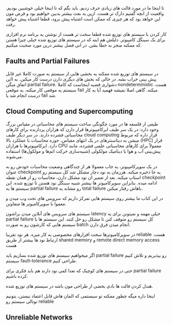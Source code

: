 
تا اینجا ما در مورد فالت های زیادی حرف زدیم. باید بگم که تا اینجا خیلی خوشبین بودیم. واقعیت از انچه گفتیم دارک تر هست. ازین به بعت بیشتر بدبین خواهیم بود و فرض مون این خواهد بود که هر چیزی که ممکن است اشتباه پیش برود، قطعا اشتباه پیش خواهد رفت.

کار کردن با سیستم های توزیع شده قطعا سخت تر هست از نوشتن یه برنامه نرم افزاری برای یک سینگل کامپیوتر. دلیلش هم اینه که در سیستم های توزیع شده خیلی چیزا هستن که ممکنه منجر به خطا بشن. در انی فصل بیشتر درین مورد صحبت میکنیم.


## Faults and Partial Failures
در سیستم های توزیع شده ممکنه یه بخشی هایی از سیستم به صورت کاملا غیر قابل پیش بینی خراب بشه. در حالی که بخش های دیگری دارن درست کار میکنن. به ااین اتفاق میگن partial failure. دشواری قضیه اینجاست که کاملا nondeterministic هست. سیستم یه موقعی کار میکنه. یه موقعی fail میکنه. گاهی اصلا نمیشه فهمید آیا یه کار درست انجام شد یا fail شد.


## Cloud Computing and Supercomputing

طیفی از فلسفه ها در مورد چگونگی ساخت سیستم های محاسباتی در مقیاس بزرگ وجود دارد:
در یک سر طیف ابرکامپیوترها قرار دارن که هزاران پردازنده برای کارهای محاسباتی فشرده دارند.
در سر دیگر طیف cloud computing قرار داره که مربوط میشن به دیتاسنترهای 
در یک انتهای مقیاس، حوزه محاسبات با عملکرد بالا (HPC) قرار دارد. ابرکامپیوترها با هزاران CPU معمولاً برای کارهای محاسباتی علمی فشرده، مانند پیش‌بینی آب و هوا یا دینامیک مولکولی (شبیه‌سازی حرکت اتم‌ها و مولکول‌ها) استفاده می‌شوند.


در یک سوپرکامپیوتر، یه جاب معمولا هر از چندگاهی وضعیت محاسبات خودش رو به عنوان checkpoint  یه جا ذخیره میکنه. هرزمان یه نود دچار مشکل شد کل سیستم رو استاپ میکنه. بعد از تعمیر ان نود مشکل دارن، محاسبات رو از همان نقطه checkpoint ادامه میده. بنابراین سوپرکامیوتر ها بیشتر شبیه سینگل نود هستن تا توزیع شده. این سیستم ها یه partial failure رو مشابه یه total failure باهاش رفتار میکنن.

در این کتاب ما بیشتر روی سیستم هایی تمرکز داریم که سرویس های تحت وب میدن و معموا با سوپرکامیوتر ها متفاوتن.

سیستم های سرویس های آنلاین میدن براشون latency خیلی مهمه و نمیتونن برای یه partial failure کل سیستم رو متوقف کنن تا مشکل رو حل کنند. این سیستم ها با سیستم هایی که کارشون رو به صورت batch انجام میدن فرق دارن.

در سوپرکامیوترها سخت افزارهای مخصوصی به کار میره. هر نود تقریبا reliable هست. ارتباط نود ها بیشتر از طریق shared memory و remote direct memory access هست

اگر میخواهیم سیستم های توزیع شده بسازیم باید partial failure رو بپذیریم و تلاش کنیم سیستم  fault-tolerance طراحی کنیم.

حتی در سیستم های کوچیک که تعدا کمی نود دارند هم باید فکری برای partial failure کرده باشیم.

 هندل کردن فالت ها بادی بخضی از طراحی مون باشه در سیستم های توزیع شده.

اینجا داره میگه چطور ممکنه تو سیستمی که المان هاش قابل اعتماد نیستن، بتونیم توتالی سیستم رو reliable 

## Unreliable Networks

